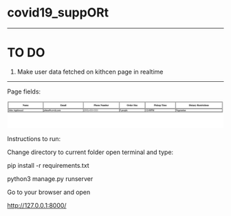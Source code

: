 # covid19_suppORt
---
# TO DO 
1) Make user data fetched on kithcen page in realtime
---

Page fields:

![Image of Plot](page/page.JPG)

Instructions to run:

Change directory to current folder open terminal and type:


pip install -r requirements.txt

python3 manage.py runserver



Go to your browser and open

http://127.0.0.1:8000/
